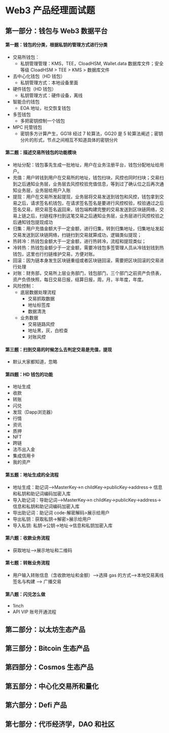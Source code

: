 # Web3 产品经理面试题

## 第一部分：钱包与 Web3 数据平台

#### 第一题：钱包的分类，根据私钥的管理方式进行分类
- 交易所钱包：
  - 私钥管理管理：KMS，TEE，CloadHSM, Wallet.data 数据库文件；安全等级 CloadHSM > TEE > KMS > 数据库文件
- 去中心化钱包（HD 钱包）
  - 私钥管理方式：本地设备里面
- 硬件钱包（HD 钱包）
  - 私钥管理方式：硬件设备，离线
- 智能合约钱包
  - EOA 地址，社交恢复钱包
- 多签钱包
  - 多把密钥控制一个钱包   
- MPC 托管钱包
  - 密钥多方计算产生，GG18 经过 7 轮算法，GG20 是 5 轮算法阐述；密钥分片的形式，节点之间相互不知道具体的密钥分片
 
#### 第二题：描述交易所钱包的功能模块
- 地址分配：钱包事先生成一批地址，用户在业务注册平台，钱包分配地址给用户。
- 充值：用户转钱到用户在交易所的地址，钱包扫块，风控也同时扫块；交易扫到之后通知业务层，业务层去风控校验充值信息，等到过了确认位之后再次通知业务层，业务层给用户入账
- 提现：用户在交易所发起提现，业务层将交易发送到钱包和风控，钱包拿到交易之后，请求签名机钱包，在请求签名签名是要进行风控校验，校验通过之后签名交易，把交易签名返回来，钱包端构建完整的交易发送到区块链网络，交易上链之后，扫链程序扫到这笔交易之后通知业务层，业务层进行风控校验之后通知钱包提现成功
- 归集：用户充值金额大于一定金额，进行归集，转到归集地址，归集地址发起交易发送到区块链网络，扫链扫到交易就算成功，逻辑类似提现；
- 热转冷：热钱包金额大于一定金额，进行热转冷，流程和提现类似；
- 冷转热：热钱包金额少于一定金额，需要冷钱包多签管理人员从冷钱划钱到热钱包，这里也行扫链维护交易，方便对账。
- 回滚：因为链本身发生区块链重组或者区块链回滚，需要把区块回滚的交易进行处理
- 对账：财务部，交易所上层业务部门，钱包部门，三个部门之前资产负债表，资产负债快照，每日交易日报，结算日报，周，月，半年度，年度。
- 风险控制：
  - 底层数据处理流程
    - 交易抓取数据
    - 地址标签库
    - 数据清洗
  - 业务数据
    - 交易链路风控
    - 地址黑，灰，白检查
    - 对账风控

#### 第三题：扫到交易的时候怎么去判定交易是充值，提现
- 默认大家都知道，忽略

#### 第四题：HD 钱包的功能
- 地址生成
- 收款
- 转账
- 闪兑
- 发现（Dapp浏览器）
- 行情
- 资讯
- 质押
- NFT
- 跨链
- 法币出入金
- 集成信用卡
- 我的资产

#### 第五题：地址生成的全流程

- 地址生成：助记词-->MasterKey->n childKey->publicKey->address-> 信息和私钥和助记词编码加密入库
- 导入助记词：导助记词-->MasterKey->n childKey->publicKey->address-> 信息和私钥和助记词编码加密入库
- 导出助记词：助记词 code-解密解码>展示给用户
- 导出私钥：获取私钥->解密>展示给用户
- 导入私钥: 私钥->公钥->地址->信息和私钥加密入库

#### 第六题：收款业务流程
- 获取地址-->展示地址和二维码

#### 第七题：转账业务流程
- 用户输入转账信息（含收款地址和金额）-->选择 gas 的方式-->本地交易离线签名与构建 --> 广播交易

#### 第八题：闪兑怎么做
- 1inch
- API VIP 账号开通流程


## 第二部分：以太坊生态产品



## 第三部分：Bitcoin 生态产品



## 第四部分：Cosmos 生态产品



## 第五部分：中心化交易所和量化




## 第六部分：Defi 产品



## 第七部分：代币经济学，DAO 和社区



